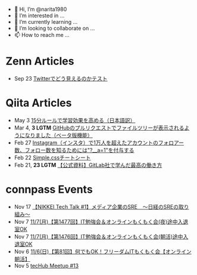 - 👋 Hi, I’m @narita1980
- 👀 I’m interested in ...
- 🌱 I’m currently learning ...
- 💞️ I’m looking to collaborate on ...
- 📫 How to reach me ...

# Zenn Articles

<!-- profile updater begin: zenn -->
- Sep 23 [Twitterでどう見えるのかテスト](https://zenn.dev/narita1980/articles/cbb21f8d7f785752d6ac)
<!-- profile updater end: zenn -->

# Qiita Articles

<!-- profile updater begin: qiita -->
- May 3 [15分ルールで学習効果を高める（日本語訳）](https://qiita.com/narita1980/items/d0ad5246344fc6e4380f)
- Mar 4, **3 LGTM** [GitHubのプルリクエストでファイルツリーが表示されるようになりました（ベータ版機能）](https://qiita.com/narita1980/items/bee2c5232342a51e0415)
- Feb 27 [Instagram（インスタ）で1万人を超えたアカウントのフォロアー数、フォロー数を知るためには"?__a=1"を付与する](https://qiita.com/narita1980/items/630b7014fa893461b991)
- Feb 22 [Simple.cssチートシート](https://qiita.com/narita1980/items/fd2ccf0e91944aab9fd5)
- Feb 21, **23 LGTM** [【公式資料】GitLab社で学んだ最高の働き方](https://qiita.com/narita1980/items/d7d142c2bb6312cb9ad6)
<!-- profile updater end: qiita -->

# connpass Events

<!-- profile updater begin: connpass -->
- Nov 17 [【NIKKEI Tech Talk #1】メディア企業のSRE　～日経のSREの取り組み～](https://nikkei.connpass.com/event/263767/)
- Nov 7 [11/7(月)【第1477回】IT勉強会＆オンラインもくもく会(夜)途中入退室OK](https://no-genre-mokumoku.connpass.com/event/264906/)
- Nov 7 [11/7(月)【第1476回】IT勉強会＆オンラインもくもく会(朝活)途中入退室OK](https://no-genre-mokumoku.connpass.com/event/264905/)
- Nov 6 [11/6(日)【第81回】何でもOK！フリーダムITもくもく会【オンライン朝活】](https://setk.connpass.com/event/264911/)
- Nov 5 [tecHub Meetup #13](https://techub.connpass.com/event/260306/)
<!-- profile updater end: connpass -->

<!---
narita1980/narita1980 is a ✨ special ✨ repository because its `README.md` (this file) appears on your GitHub profile.
You can click the Preview link to take a look at your changes.
--->
